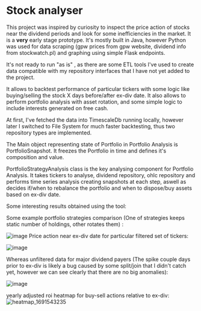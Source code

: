 # Stock analyser

This project was inspired by curiosity to inspect the price action of stocks near the dividend periods and look for some inefficiencies in the market.
It is a **very** early stage prototype. It's mostly built in Java, however Python was used for data scraping (gpw prices from gpw website, dividend info from stockwatch.pl) and graphing using simple Flask endpoints.

It's not ready to run "as is" , as there are some ETL tools I've used to create data compatible with my repository interfaces that I have not yet added to the project.

It allows to backtest performance of particular tickers with some logic like buying/selling the stock X days before/after ex-div date.
It also allows to perform portfolio analysis with asset rotation, and some simple logic to include interests generated on free cash.

At first, I've fetched the data into TimescaleDb running locally, however later I switched to File System for much faster backtesting, thus two repository types are implemented.

The Main object representing state of Portfolio in Portfolio Analysis is PortfolioSnapshot. It freezes the Portfolio in time and defines it's composition and value.

PortfolioStrategyAnalysis class is the key analysing component for Portfolio Analysis. It takes tickers to analyse, dividend repository, ohlc repository and performs time series analysis creating snapshots at each step, aswell as decides if/when to rebalance the portfolio and when to dispose/buy assets based on ex-div date.

Some interesting results obtained using the tool:

Some example portfolio strategies comparison (One of strategies keeps static number of holdings, other rotates them) :

![image](https://github.com/adam7171512/gpw_div_backtest/assets/117537530/2fd4b617-5f1f-4792-bdaf-37e28e17e9b3)
Price action near ex-div date for particular filtered set of tickers:

![image](https://github.com/adam7171512/gpw_div_backtest/assets/117537530/1fc63b3f-2bb7-44ae-9fdf-94390f4fdd45)

Whereas unfiltered data for major dividend payers (The spike couple days prior to ex-div is likely a bug caused by some split/join that I didn't catch yet, however we can see clearly that there are no big anomalies):

![image](https://github.com/adam7171512/stock_analysis/assets/117537530/b634b5ce-60ab-4ec9-b557-000f7ce87896)

yearly adjusted roi heatmap for buy-sell actions relative to ex-div:
![heatmap_1691543235](https://github.com/adam7171512/stock_analysis/assets/117537530/f919dffd-3f27-4f4b-961a-be1aa3f9b5dd)

